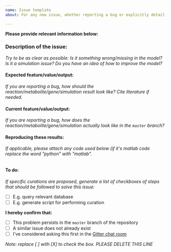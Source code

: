 ```yaml
---
name: Issue template
about: For any new issue, whether reporting a bug or explicitly detailing further curation.

---
```

**Please provide relevant information below:**

### Description of the issue:
*Try to be as clear as possible: Is it something wrong/missing in the model? Is it a simulation issue? Do you have an idea of how to improve the model?*

#### Expected feature/value/output:
*If you are reporting a bug, how should the reaction/metabolite/gene/simulation result look like? Cite literature if needed.*

#### Current feature/value/output:
*If you are reporting a bug, how does the reaction/metabolite/gene/simulation actually look like in the `master` branch?*

#### Reproducing these results:
*If applicable, please attach any code used below (if it's matlab code replace the word "python" with "matlab".*
```python

```

#### To do:
*If specific curations are proposed, generate a list of checkboxes of steps that should be followed to solve this issue:*
- [ ] E.g. query relevant database
- [ ] E.g. generate script for performing curation

**I hereby confirm that:**
- [ ] This problem persists in the `master` branch of the repository
- [ ] A similar issue does not already exist
- [ ] I've considered asking this first in the [Gitter chat room](https://gitter.im/SysBioChalmers/sco-GEM)

*Note: replace [ ] with [X] to check the box. PLEASE DELETE THIS LINE*
